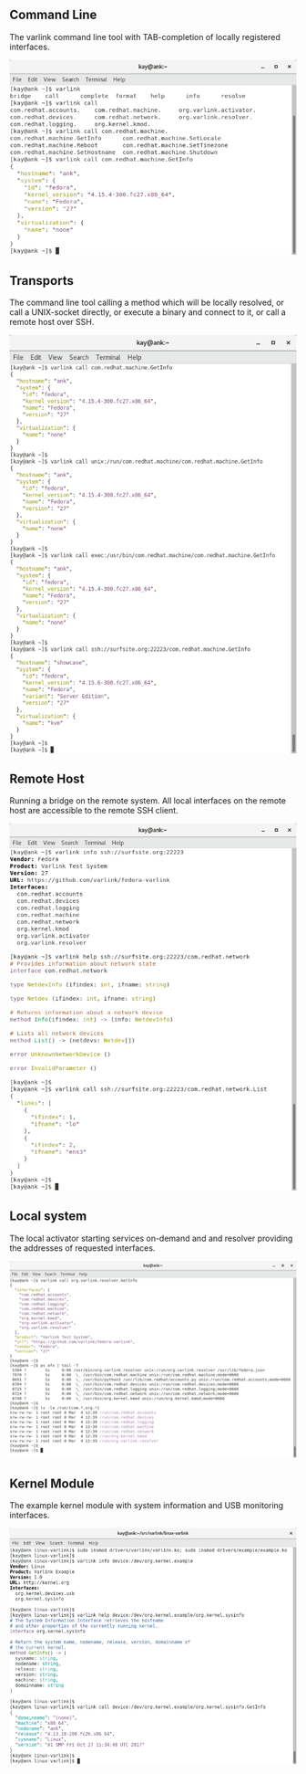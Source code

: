 ## Command Line
The varlink command line tool with TAB-completion of locally registered interfaces.

[![commandline](screenshots/commandline.png)](screenshots/commandine.png)

## Transports
The command line tool calling a method which will be locally resolved, or call a UNIX-socket directly, or execute a binary and connect to it, or call a remote host over SSH.

[![transports](screenshots/transports.png)](screenshots/transports.png)

## Remote Host
Running a bridge on the remote system. All local interfaces on the remote host are accessible to the remote SSH client.

[![remote-host](screenshots/remote-host.png)](screenshots/remote-host.png)

## Local system
The local activator starting services on-demand and and resolver providing the addresses of requested interfaces. 

[![local-system](screenshots/local-system.png)](screenshots/local-system.png)

## Kernel Module
The example kernel module with system information and USB monitoring interfaces.

[![kernel](screenshots/kernel.png)](screenshots/kernel.png)
